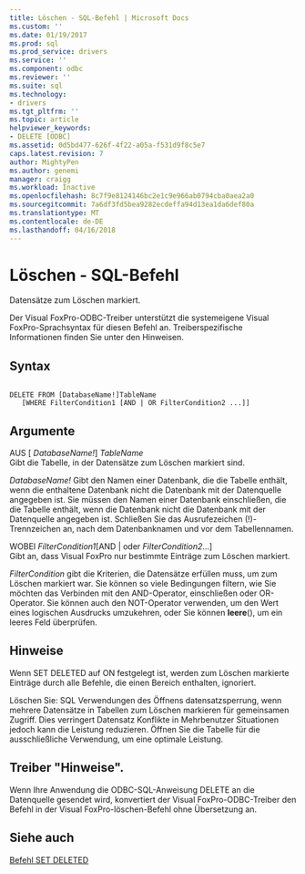 ```yaml
---
title: Löschen - SQL-Befehl | Microsoft Docs
ms.custom: ''
ms.date: 01/19/2017
ms.prod: sql
ms.prod_service: drivers
ms.service: ''
ms.component: odbc
ms.reviewer: ''
ms.suite: sql
ms.technology:
- drivers
ms.tgt_pltfrm: ''
ms.topic: article
helpviewer_keywords:
- DELETE [ODBC]
ms.assetid: 0d5bd477-626f-4f22-a05a-f531d9f8c5e7
caps.latest.revision: 7
author: MightyPen
ms.author: genemi
manager: craigg
ms.workload: Inactive
ms.openlocfilehash: 8c7f9e8124146bc2e1c9e966ab0794cba0aea2a0
ms.sourcegitcommit: 7a6df3fd5bea9282ecdeffa94d13ea1da6def80a
ms.translationtype: MT
ms.contentlocale: de-DE
ms.lasthandoff: 04/16/2018
---
```

# <a name="delete---sql-command"></a>Löschen - SQL-Befehl
Datensätze zum Löschen markiert.  
  
 Der Visual FoxPro-ODBC-Treiber unterstützt die systemeigene Visual FoxPro-Sprachsyntax für diesen Befehl an. Treiberspezifische Informationen finden Sie unter den Hinweisen.  
  
## <a name="syntax"></a>Syntax  
  
```  
  
DELETE FROM [DatabaseName!]TableName  
   [WHERE FilterCondition1 [AND | OR FilterCondition2 ...]]  
```  
  
## <a name="arguments"></a>Argumente  
 AUS [ *DatabaseName!*] *TableName*  
 Gibt die Tabelle, in der Datensätze zum Löschen markiert sind.  
  
 *DatabaseName!* Gibt den Namen einer Datenbank, die die Tabelle enthält, wenn die enthaltene Datenbank nicht die Datenbank mit der Datenquelle angegeben ist. Sie müssen den Namen einer Datenbank einschließen, die die Tabelle enthält, wenn die Datenbank nicht die Datenbank mit der Datenquelle angegeben ist. Schließen Sie das Ausrufezeichen (!)-Trennzeichen an, nach dem Datenbanknamen und vor dem Tabellennamen.  
  
 WOBEI *FilterCondition1*[AND &#124; oder *FilterCondition2*...]  
 Gibt an, dass Visual FoxPro nur bestimmte Einträge zum Löschen markiert.  
  
 *FilterCondition* gibt die Kriterien, die Datensätze erfüllen muss, um zum Löschen markiert war. Sie können so viele Bedingungen filtern, wie Sie möchten das Verbinden mit den AND-Operator, einschließen oder OR-Operator. Sie können auch den NOT-Operator verwenden, um den Wert eines logischen Ausdrucks umzukehren, oder Sie können **leere**(), um ein leeres Feld überprüfen.  
  
## <a name="remarks"></a>Hinweise  
 Wenn SET DELETED auf ON festgelegt ist, werden zum Löschen markierte Einträge durch alle Befehle, die einen Bereich enthalten, ignoriert.  
  
 Löschen Sie: SQL Verwendungen des Öffnens datensatzsperrung, wenn mehrere Datensätze in Tabellen zum Löschen markieren für gemeinsamen Zugriff. Dies verringert Datensatz Konflikte in Mehrbenutzer Situationen jedoch kann die Leistung reduzieren. Öffnen Sie die Tabelle für die ausschließliche Verwendung, um eine optimale Leistung.  
  
## <a name="driver-remarks"></a>Treiber "Hinweise".  
 Wenn Ihre Anwendung die ODBC-SQL-Anweisung DELETE an die Datenquelle gesendet wird, konvertiert der Visual FoxPro-ODBC-Treiber den Befehl in der Visual FoxPro-löschen-Befehl ohne Übersetzung an.  
  
## <a name="see-also"></a>Siehe auch  
 [Befehl SET DELETED](../../odbc/microsoft/set-deleted-command.md)
